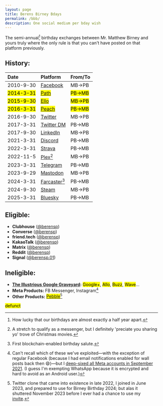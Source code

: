 ```yaml
---
layout: page
title: Berens Birney Bdays
permalink: /bbb/
description: One social medium per bday wish
---
```

The semi-annual[^1] birthday exchanges between Mr. Matthew Birney and yours truly where the only rule is that you can't have posted on that platform previously.

[^1]: How lucky that our birthdays are almost exactly a half year apart.

## History:

| Date | Platform | From/To |
| :---    | :---  | :---  |
| 2010-9-30 | <a href="https://facebook.com" target="_blank">Facebook</a> | MB→PB |
| <mark>2014-3-31</mark> | <mark><a href="https://en.wikipedia.org/wiki/Path_(social_network)" target="_blank">Path</a></mark> | <mark>PB→MB</mark> |
| <mark>2015-9-30</mark> | <mark><a href="https://en.wikipedia.org/wiki/Ello_(social_network)" target="_blank">Ello</a></mark> | <mark>MB→PB</mark> |
| <mark>2016-3-31</mark> | <mark><a href="https://en.wikipedia.org/wiki/Peach_(social_network)" target="_blank">Peach</a></mark> | <mark>PB→MB</mark> |
| 2016-9-30 | <a href="https://twitter.com/Skytop1/status/782006760831873025?t=5gXpGsAZ6I0SrKlHEPr-pQ&s=19" target="_blank">Twitter</a> | MB→PB |
| 2017-3-31 | <a href="https://twitter.com/messages/compose?recipient_id=19028711" target="_blank">Twitter DM</a> | PB→MB |
| 2017-9-30 | <a href="https://www.linkedin.com/messaging/thread/2-NGYzNGQzNDItMWRkOC01NTMwLWExMjQtMmQ1NjI4YWFkMDYxXzAwMA==/" target="_blank">LinkedIn</a> | MB→PB |
| 2021-3-31 | <a href="https://discord.com/channels/790628259414147092/790628259414147094/826944084840153138" target="_blank">Discord</a> | PB→MB |
| 2022-3-31 | <a href="https://www.strava.com/activities/6910839279#comments" target="_blank">Strava</a> | PB→MB |
| 2022-11-5 | <a href="https://plex.tv/" target="_blank">Plex</a>[^2] | MB→PB |
| 2023-3-31 | <a href="https://t.me/berensp" target="_blank">Telegram</a> | PB→MB |
| 2023-9-29 | <a href="https://mas.to/@mbirney@fosstodon.org/111150123297043833" target="_blank">Mastodon</a> | MB→PB |
| 2024-3-31 | <a href="https://warpcast.com/pmb/0x28ae5363" target="_blank">Farcaster</a>[^3] | PB→MB |
| 2024-9-30 | <a href="https://steamcommunity.com/chat/" target="_blank">Steam</a> | MB→PB |
| 2025-3-31 | <a href="https://bsky.app/profile/berensp.bsky.social/post/3lloou3tb2s2u" target="_blank">Bluesky</a> | PB→MB |

[^2]: A stretch to qualify as a messenger, but I definitely 'preciate you sharing yo' trove of Christmas movies.
[^3]: First blockchain-enabled birthday salute.

## Eligible:
- **Clubhouse** (<a href="https://clubhouse.com/@berensp" target="_blank">@berensp</a>)
- **Converse** (<a href="https://converse.xyz/dm/berensp.converse.xyz" target="_blank">@berensp</a>)
- **friend.tech** (<a href="https://friend.tech/berensp" target="_blank">@berensp</a>)
- **KakaoTalk** (<a href="../assets/images/kakao.berensp.jpg" target="_blank">@berensp</a>)
- **Matrix** (<a href="https://matrix.to/#/@berensp:matrix.org" target="_blank">@berensp</a>)
- **Reddit** (<a href="https://www.reddit.com/user/berensp/" target="_blank">@berensp</a>)
- **Signal** (<a href="https://signal.me/#eu/1t-AfWH8-_l0DAyo_CgPnG4GXDq4hRC6PMLFQ8aoltnPQCCo1ExANrNSmN156kSe" target="_blank">@berensp.01</a>)

## Ineligible:
- **<a href="https://killedbygoogle.com/" target="_blank">The Illustrious Google Graveyard</a>:** <mark>Google+</mark>, <mark>Allo</mark>, <mark>Buzz</mark>, <mark>Wave</mark>...
- **Meta Products:** FB Messenger, Instagram[^4]
- **Other Products:** <mark><a href="https://en.wikipedia.org/wiki/Pebble_(social_network)" target="_blank">Pebble</a></mark>[^5]

[^4]: Can't recall which of these we've exploited—with the exception of regular Facebook (because I had email notifications enabled for wall posts back then 😄)—but I [deep-sixed all Meta accounts in September 2021](/fb). (I guess I'm exempting WhatsApp because it is encrypted and hard to avoid as an Android user.)
[^5]: Twitter clone that came into existence in late 2022, I joined in June 2023, and prepared to use for Birney Birthday 2024; but alas it shuttered November 2023 before I ever had a chance to use my <a href="https://pebble.is/i/45def088c7db" target="_blank">invite</a>.

<mark><span class="muted small">defunct</span></mark>